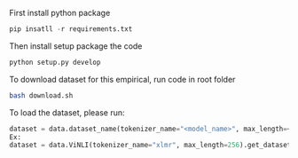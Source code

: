 First install python package

```python
pip insatll -r requirements.txt
```

Then install setup package the code

```python
python setup.py develop
```

To download dataset for this empirical, run code in root folder

```bash
bash download.sh
```

To load the dataset, please run:

```python
dataset = data.dataset_name(tokenizer_name="<model_name>", max_length=<max_length>).get_dataset()
Ex:
dataset = data.ViNLI(tokenizer_name="xlmr", max_length=256).get_dataset()
```
